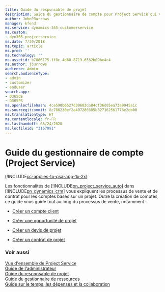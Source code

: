 ```yaml
---
title: Guide du responsable de projet
description: Guide du gestionnaire de compte pour Project Service qui vous explique les processus de vente et de contrat pour les comptes basés sur un projet
author: JohnPBurrows
manager: kfend
ms.service: dynamics-365-customerservice
ms.custom:
- dyn365-projectservice
ms.date: 7/30/2018
ms.topic: article
ms.prod: ''
ms.technology: ''
ms.assetid: b7886175-ff8c-4d60-8713-6562b09be4e4
ms.author: jburrows
audience: Admin
search.audienceType:
- admin
- customizer
- enduser
search.app:
- D365CE
- D365PS
ms.openlocfilehash: 4ce590b6527d39603da84cf36d05ea73a9945a1c
ms.sourcegitcommit: 8c786230ef2a497280885b827162561776e2eb00
ms.translationtype: HT
ms.contentlocale: fr-FR
ms.lasthandoff: 03/24/2020
ms.locfileid: "3167991"
---
```

# <a name="account-manager-guide-project-service"></a>Guide du gestionnaire de compte (Project Service)

[!INCLUDE[cc-applies-to-psa-app-1x-2x](../includes/cc-applies-to-psa-app-1x-2x.md)]

Les fonctionnalités de [!INCLUDE[pn_project_service_auto](../includes/pn-project-service-auto.md)] dans [!INCLUDE[pn_dynamics_crm](../includes/pn-dynamics-crm.md)] vous expliquent les processus de vente et de contrat pour les comptes basés sur un projet. Outre la création de comptes, ce guide vous guide tout au long du processus de vente, notamment :  
  
-   [Créer un compte client](../project-service/create-customer-account.md)  
  
-   [Créer une opportunité de projet](../project-service/create-project-opportunity.md)  
  
-   [Créer un devis de projet](../project-service/create-project-quote.md)  
  
-   [Créer un contrat de projet](../project-service/create-project-contract.md)  
  
  
### <a name="see-also"></a>Voir aussi  
 [Vue d'ensemble de Project Service](../project-service/overview.md)   
 [Guide de l'administrateur](../project-service/admin-guide.md)   
 [Guide du responsable de projet](../project-service/project-manager-guide.md)   
 [Guide du gestionnaire de ressources](../project-service/resource-manager-guide.md)   
 [Guide sur le temps, les dépenses et la collaboration](../project-service/time-expense-collaboration-guide.md)
